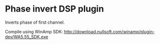 # Phase invert DSP plugin

Inverts phase of first channel. 

Compile using WinAmp SDK: http://download.nullsoft.com/winamp/plugin-dev/WA5.55_SDK.exe

